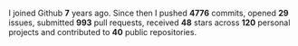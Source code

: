 
I joined Github **7** years ago. Since then I pushed **4776** commits, opened **29** issues, submitted **993** pull requests, received **48** stars across **120** personal projects and contributed to **40** public repositories.
